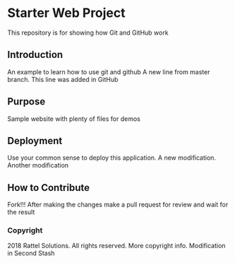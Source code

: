 
# Starter Web Project

This repository is for showing how Git and GitHub work

## Introduction

An example to learn how to use git and github
A new line from master branch.
This line was added in GitHub

## Purpose

Sample website with plenty of files for demos

## Deployment

Use your common sense to deploy this application. A new modification. Another modification

## How to Contribute

Fork!!!
After making the changes make a pull request for review and wait for the result

### Copyright

2018 Rattel Solutions. All rights reserved. More copyright info. Modification in Second Stash

